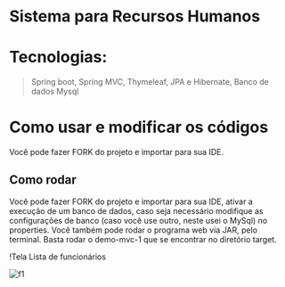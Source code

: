 # Sistema para Recursos Humanos

# Tecnologias:
>Spring boot,
>Spring MVC,
>Thymeleaf,
>JPA  e Hibernate,
>Banco de dados Mysql

# Como usar e modificar os códigos
Você pode fazer FORK do projeto e importar para sua IDE.

## Como rodar
Você pode fazer FORK do projeto e importar para sua IDE, ativar a execução de um banco de dados, 
caso seja necessário modifique as configurações de banco (caso você use outro, neste usei o MySql) no properties.
Você também pode rodar o programa web via JAR, pelo terminal. Basta rodar o demo-mvc-1 que se encontrar
no diretório target.

!Tela Lista de funcionários

![f1](https://user-images.githubusercontent.com/15651513/98315922-292a1780-1fb8-11eb-997f-ea9b79910b18.png)
